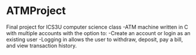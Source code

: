 # ATMProject
Final project for ICS3U computer science class 
-ATM machine written in C with multiple accounts with the option to:
-Create an account or login as an existing user 
-Logging in allows the user to withdraw, deposit, pay a bill, and view transaction history. 
